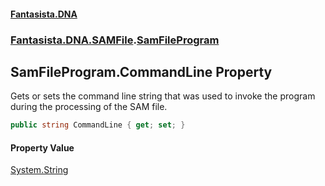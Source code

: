 #### [Fantasista.DNA](index.md 'index')
### [Fantasista.DNA.SAMFile](Fantasista.DNA.SAMFile.md 'Fantasista.DNA.SAMFile').[SamFileProgram](Fantasista.DNA.SAMFile.SamFileProgram.md 'Fantasista.DNA.SAMFile.SamFileProgram')

## SamFileProgram.CommandLine Property

Gets or sets the command line string that was used to invoke the program during the processing of the SAM file.

```csharp
public string CommandLine { get; set; }
```

#### Property Value
[System.String](https://docs.microsoft.com/en-us/dotnet/api/System.String 'System.String')